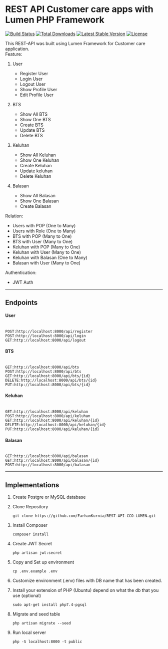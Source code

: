 # REST API Customer care apps with Lumen PHP Framework

[![Build Status](https://travis-ci.org/laravel/lumen-framework.svg)](https://travis-ci.org/laravel/lumen-framework)
[![Total Downloads](https://img.shields.io/packagist/dt/laravel/framework)](https://packagist.org/packages/laravel/lumen-framework)
[![Latest Stable Version](https://img.shields.io/packagist/v/laravel/framework)](https://packagist.org/packages/laravel/lumen-framework)
[![License](https://img.shields.io/packagist/l/laravel/framework)](https://packagist.org/packages/laravel/lumen-framework)

This REST-API was built using Lumen Framework for Customer care application. </br>
Feature:
1. User
    - Register User
    - Login User
    - Logout User
    - Show Profile User
    - Edit Profile User

2. BTS
    - Show All BTS
    - Show One BTS
    - Create BTS
    - Update BTS
    - Delete BTS

3. Keluhan
    - Show All Keluhan
    - Show One Keluhan
    - Create Keluhan
    - Update keluhan
    - Delete Keluhan

4. Balasan
    - Show All Balasan
    - Show One Balasan
    - Create Balasan

Relation:
- Users with POP (One to Many) 
- Users with Role (One to Many)
- BTS with POP (Many to One)
- BTS with User (Many to One)
- Keluhan with POP (Many to One)
- Keluhan with User (Many to One)
- Keluhan with Balasan (One to Many)
- Balasan with User (Many to One)

Authentication:
- JWT Auth


------------------------------------------------------------------------
## Endpoints
#### User
</br>`POST:http://localhost:8000/api/register`
</br>`POST:http://localhost:8000/api/login`
</br>`GET:http://localhost:8000/api/logout`


#### BTS
</br>`GET:http://localhost:8000/api/bts`
</br>`POST:http://localhost:8000/api/bts`
</br>`GET:http://localhost:8000/api/bts/{id}`
</br>`DELETE:http://localhost:8000/api/bts/{id}`
</br>`PUT:http://localhost:8000/api/bts/{id}`

#### Keluhan
</br>`GET:http://localhost:8000/api/keluhan`
</br>`POST:http://localhost:8000/api/keluhan`
</br>`GET:http://localhost:8000/api/keluhan/{id}`
</br>`DELETE:http://localhost:8000/api/keluhan/{id}`
</br>`PUT:http://localhost:8000/api/keluhan/{id}`

#### Balasan
</br>`GET:http://localhost:8000/api/balasan`
</br>`GET:http://localhost:8000/api/balasan/{id}`
</br>`POST:http://localhost:8000/api/balasan`


------------------------------------------------------------------------
## Implementations
1. Create Postgre or MySQL database</br>

2. Clone Repository </br>
    ```
    git clone https://github.com/FarhanKurnia/REST-API-CCO-LUMEN.git
    ```

3. Install Composer </br>
    ```
    composer install
    ```

4. Create JWT Secret </br>
    ```
    php artisan jwt:secret
    ```

5. Copy and Set up environment</br>
    ```
    cp .env.example .env
    ```

6. Customize environment (.env) files with DB name that has been created.</br>

7. Install your extension of PHP (Ubuntu) depend on what the db that you use (optional) </br>
    ```
    sudo apt-get install php7.4-pgsql
    ```

8. Migrate and seed table</br>
    ```
    php artisan migrate --seed
    ```

9. Run local server</br>
    ```
    php -S localhost:8000 -t public
    ```
